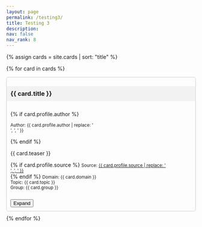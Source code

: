 ```yaml
---
layout: page
permalink: /testing3/
title: Testing 3
description: 
nav: false
nav_rank: 8
---
```


<style>
.card {
  border: 1px solid #ccc;
  border-radius: 5px;
  margin-bottom: 10px;
}

.card-title {
  background-color: #f2f2f2;
  padding: 10px;
  border-top-left-radius: 5px;
  border-top-right-radius: 5px;
  position: sticky;
  top: 0;
  z-index: 1;
}

.card-body {
  padding: 10px;
}

.card-content {
  display: none;
  padding: 10px;
}

.toggle-button {
  margin-top: 10px;
}
</style>

<div id="cards-container">
  {% assign cards = site.cards | sort: "title" %}
  
  {% for card in cards %}
    <div class="card">
      <h3 class="card-title">{{ card.title }}</h3>
      <div class="card-body">
        {% if card.profile.author %}
          <p><small class="test-muted">Author: {{ card.profile.author | replace: '<br />', ', ' }}</small></p>
        {% endif %}
        <p class="card-text">{{ card.teaser }}</p>
        <p class="card-text">
          {% if card.profile.source %}
            <small class="test-muted"><i class="fas fa-link"></i> Source: <a href="{{ card.profile.source }}">{{ card.profile.source | replace: '<br />', ', ' }}</a></small><br>
          {% endif %}
          <small class="test-muted domain">Domain: {{ card.domain }}</small><br>
          <small class="test-muted topic">Topic: {{ card.topic }}</small><br>
          <small class="test-muted group">Group: {{ card.group }}</small><br>
        </p>
        <button class="toggle-button">Expand</button>
        <div class="card-content">
          {{ card.content }}
          <button class="collapse-button">Collapse</button>
        </div>
      </div>
    </div>
  {% endfor %}
</div>

<script>
document.addEventListener('DOMContentLoaded', function() {
  const toggleButtons = document.querySelectorAll('.toggle-button');
  const collapseButtons = document.querySelectorAll('.collapse-button');

  toggleButtons.forEach(button => {
    button.addEventListener('click', function() {
      const cardContent = this.parentElement.querySelector('.card-content');
      cardContent.style.display = 'block';
    });
  });

  collapseButtons.forEach(button => {
    button.addEventListener('click', function() {
      const cardContent = this.parentElement;
      cardContent.style.display = 'none';
    });
  });
});
</script>
